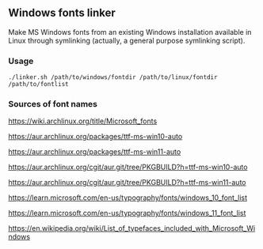 ## Windows fonts linker ##

Make MS Windows fonts from an existing Windows installation available in Linux through symlinking (actually, a general purpose symlinking script).

### Usage ###
```
./linker.sh /path/to/windows/fontdir /path/to/linux/fontdir /path/to/fontlist
```

### Sources of font names ###

https://wiki.archlinux.org/title/Microsoft_fonts

https://aur.archlinux.org/packages/ttf-ms-win10-auto

https://aur.archlinux.org/packages/ttf-ms-win11-auto

https://aur.archlinux.org/cgit/aur.git/tree/PKGBUILD?h=ttf-ms-win10-auto

https://aur.archlinux.org/cgit/aur.git/tree/PKGBUILD?h=ttf-ms-win11-auto

https://learn.microsoft.com/en-us/typography/fonts/windows_10_font_list

https://learn.microsoft.com/en-us/typography/fonts/windows_11_font_list

https://en.wikipedia.org/wiki/List_of_typefaces_included_with_Microsoft_Windows
